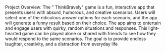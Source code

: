 Project Overview:
The " ThinkBravely" game is a fun, interactive app that presents users with absurd, humorous, and creative scenarios. 
Users will select one of the ridiculous answer options for each scenario, and the app will generate a funny result based on their choice. 
The app aims to entertain and engage users with quirky, random situations and responses. 
This light-hearted game can be played alone or shared with friends to see how they would respond to the same scenarios. 
The goal is to provide endless laughter, creativity, and a distraction from everyday life
